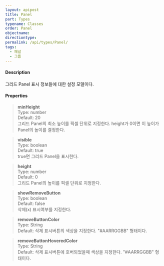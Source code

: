 ```yaml
---
layout: apipost
title: Panel
part: Types
typename: Classes
order: Panel
objectname: 
directiontype: 
permalink: /api/types/Panel/
tags:
  - 패널
  - 그룹
---
```



#### Description

 그리드 Panel 표시 정보들에 대한 설정 모델이다.

#### Properties

> **minHeight**  
> Type: number  
> Default: 20   
> 그리드 Panel의 최소 높이를 픽셀 단위로 지정한다. height가 0이면 이 높이가 Panel의 높이를 결정한다. 

> **visible**    
> Type: boolean   
> Default: true   
> true면 그리드 Panel을 표시한다.

> **height**  
> Type: number  
> Default: 0  
> 그리드 Panel의 높이를 픽셀 단위로 지정한다. 

> **showRemoveButton**  
> Type: boolean  
> Default: false  
> 삭제(x) 표시여부를 지정한다.   

> **removeButtonColor**  
> Type: String  
> Default: 
> 삭제 표시버튼의 색상을 지정한다. "#AARRGGBB" 형태이다.    

> **removeButtonHoveredColor**  
> Type: String  
> Default: 
> 삭제 표시버튼에 호버되었을때 색상을 지정한다. "#AARRGGBB" 형태이다.    
